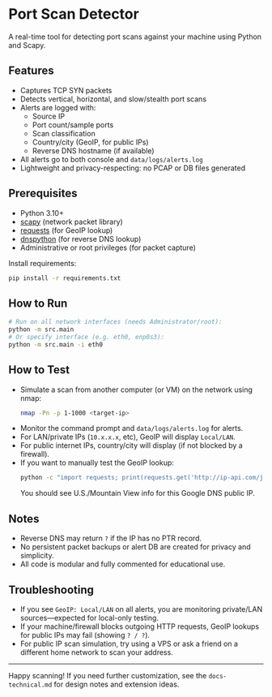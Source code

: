 # Port Scan Detector

A real-time tool for detecting port scans against your machine using Python and Scapy.

## Features
- Captures TCP SYN packets
- Detects vertical, horizontal, and slow/stealth port scans
- Alerts are logged with:
    - Source IP
    - Port count/sample ports
    - Scan classification
    - Country/city (GeoIP, for public IPs)
    - Reverse DNS hostname (if available)
- All alerts go to both console and `data/logs/alerts.log`
- Lightweight and privacy-respecting: no PCAP or DB files generated

## Prerequisites
- Python 3.10+
- [scapy](https://scapy.net/) (network packet library)
- [requests](https://requests.readthedocs.io/) (for GeoIP lookup)
- [dnspython](https://www.dnspython.org/) (for reverse DNS lookup)
- Administrative or root privileges (for packet capture)

Install requirements:
```sh
pip install -r requirements.txt
```

## How to Run
```sh
# Run on all network interfaces (needs Administrator/root):
python -m src.main
# Or specify interface (e.g. eth0, enp0s3):
python -m src.main -i eth0
```

## How to Test
- Simulate a scan from another computer (or VM) on the network using nmap:
    ```sh
    nmap -Pn -p 1-1000 <target-ip>
    ```
- Monitor the command prompt and `data/logs/alerts.log` for alerts.
- For LAN/private IPs (`10.x.x.x`, etc), GeoIP will display `Local/LAN`.
- For public internet IPs, country/city will display (if not blocked by a firewall).
- If you want to manually test the GeoIP lookup:
    ```sh
    python -c "import requests; print(requests.get('http://ip-api.com/json/8.8.8.8').json())"
    ```
  You should see U.S./Mountain View info for this Google DNS public IP.

## Notes
- Reverse DNS may return `?` if the IP has no PTR record.
- No persistent packet backups or alert DB are created for privacy and simplicity.
- All code is modular and fully commented for educational use.

## Troubleshooting
- If you see `GeoIP: Local/LAN` on all alerts, you are monitoring private/LAN sources—expected for local-only testing.
- If your machine/firewall blocks outgoing HTTP requests, GeoIP lookups for public IPs may fail (showing `? / ?`).
- For public IP scan simulation, try using a VPS or ask a friend on a different home network to scan your address.

---

Happy scanning! If you need further customization, see the `docs-technical.md` for design notes and extension ideas.
